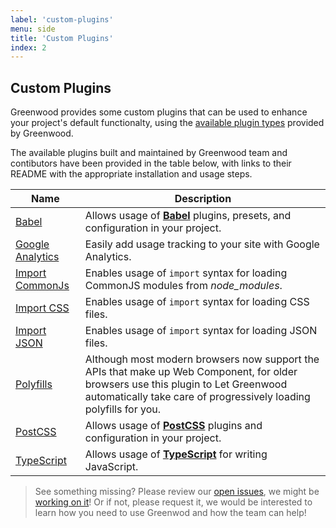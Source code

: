 ```yaml
---
label: 'custom-plugins'
menu: side
title: 'Custom Plugins'
index: 2
---
```


## Custom Plugins
Greenwood provides some custom plugins that can be used to enhance your project's default functionalty, using the [available plugin types](/plugins/) provided by Greenwood.

The available plugins built and maintained by Greenwood team and contibutors have been provided in the table below, with links to their README with the appropriate installation and usage steps.

| Name  | Description  |
|---|---|
| [Babel](https://github.com/ProjectEvergreen/greenwood/tree/master/packages/plugin-babel) | Allows usage of [**Babel**](https://babeljs.io/) plugins, presets, and configuration in your project. |
| [Google Analytics](https://github.com/ProjectEvergreen/greenwood/tree/master/packages/plugin-google-analytics) | Easily add usage tracking to your site with Google Analytics. |
| [Import CommonJs](https://github.com/ProjectEvergreen/greenwood/tree/master/packages/plugin-import-commonjs) | Enables usage of `import` syntax for loading CommonJS modules from _node_modules_. |
| [Import CSS](https://github.com/ProjectEvergreen/greenwood/tree/master/packages/plugin-import-css) | Enables usage of `import` syntax for loading CSS files. |
| [Import JSON](https://github.com/ProjectEvergreen/greenwood/tree/master/packages/plugin-import-json) | Enables usage of `import` syntax for loading JSON files. |
| [Polyfills](https://github.com/ProjectEvergreen/greenwood/tree/master/packages/plugin-polyfills) | Although most modern browsers now support the APIs that make up Web Component, for older browsers use this plugin to Let Greenwood automatically take care of progressively loading polyfills for you. |
| [PostCSS](https://github.com/ProjectEvergreen/greenwood/tree/master/packages/plugin-postcss) | Allows usage of [**PostCSS**](https://postcss.org/) plugins and configuration in your project. |
| [TypeScript](https://github.com/ProjectEvergreen/greenwood/tree/master/packages/plugin-typescript) | Allows usage of [**TypeScript**](https://www.typescriptlang.org/) for writing JavaScript. |

> See something missing?  Please review our [open issues](https://github.com/ProjectEvergreen/greenwood/issues), we might be [working on it](https://github.com/ProjectEvergreen/greenwood/projects)!  Or if not, please request it, we would be interested to learn how you need to use Greenwod and how the team can help!